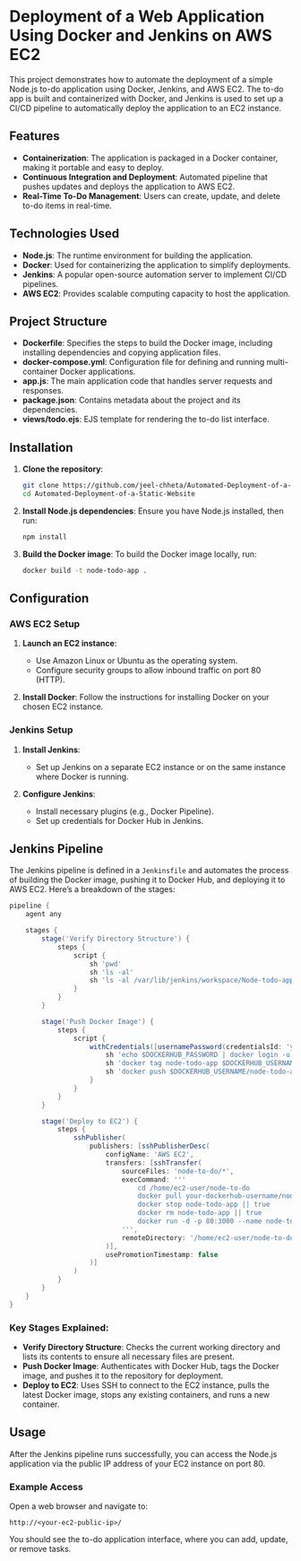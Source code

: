 # Deployment of a Web Application Using Docker and Jenkins on AWS EC2
This project demonstrates how to automate the deployment of a simple Node.js to-do application using Docker, Jenkins, and AWS EC2. The to-do app is built and containerized with Docker, and Jenkins is used to set up a CI/CD pipeline to automatically deploy the application to an EC2 instance.

## Features

- **Containerization**: The application is packaged in a Docker container, making it portable and easy to deploy.
- **Continuous Integration and Deployment**: Automated pipeline that pushes updates and deploys the application to AWS EC2.
- **Real-Time To-Do Management**: Users can create, update, and delete to-do items in real-time.

## Technologies Used

- **Node.js**: The runtime environment for building the application.
- **Docker**: Used for containerizing the application to simplify deployments.
- **Jenkins**: A popular open-source automation server to implement CI/CD pipelines.
- **AWS EC2**: Provides scalable computing capacity to host the application.

## Project Structure

- **Dockerfile**: Specifies the steps to build the Docker image, including installing dependencies and copying application files.
- **docker-compose.yml**: Configuration file for defining and running multi-container Docker applications.
- **app.js**: The main application code that handles server requests and responses.
- **package.json**: Contains metadata about the project and its dependencies.
- **views/todo.ejs**: EJS template for rendering the to-do list interface.

## Installation

1. **Clone the repository**:
   ```bash
   git clone https://github.com/jeel-chheta/Automated-Deployment-of-a-Static-Website.git
   cd Automated-Deployment-of-a-Static-Website
   ```

2. **Install Node.js dependencies**:
   Ensure you have Node.js installed, then run:
   ```bash
   npm install
   ```

3. **Build the Docker image**:
   To build the Docker image locally, run:
   ```bash
   docker build -t node-todo-app .
   ```

## Configuration

### AWS EC2 Setup

1. **Launch an EC2 instance**:
   - Use Amazon Linux or Ubuntu as the operating system.
   - Configure security groups to allow inbound traffic on port 80 (HTTP).

2. **Install Docker**:
   Follow the instructions for installing Docker on your chosen EC2 instance.

### Jenkins Setup

1. **Install Jenkins**:
   - Set up Jenkins on a separate EC2 instance or on the same instance where Docker is running.

2. **Configure Jenkins**:
   - Install necessary plugins (e.g., Docker Pipeline).
   - Set up credentials for Docker Hub in Jenkins.

## Jenkins Pipeline

The Jenkins pipeline is defined in a `Jenkinsfile` and automates the process of building the Docker image, pushing it to Docker Hub, and deploying it to AWS EC2. Here’s a breakdown of the stages:

```groovy
pipeline {
    agent any

    stages {
        stage('Verify Directory Structure') {
            steps {
                script {
                    sh 'pwd'
                    sh 'ls -al'
                    sh 'ls -al /var/lib/jenkins/workspace/Node-todo-app/node-to-do'
                }
            }
        }

        stage('Push Docker Image') {
            steps {
                script {
                    withCredentials([usernamePassword(credentialsId: 'your-credentials-id', usernameVariable: 'DOCKERHUB_USERNAME', passwordVariable: 'DOCKERHUB_PASSWORD')]) {
                        sh 'echo $DOCKERHUB_PASSWORD | docker login -u $DOCKERHUB_USERNAME --password-stdin'
                        sh 'docker tag node-todo-app $DOCKERHUB_USERNAME/node-todo-app:latest'
                        sh 'docker push $DOCKERHUB_USERNAME/node-todo-app:latest || exit 1'
                    }
                }
            }
        }

        stage('Deploy to EC2') {
            steps {
                sshPublisher(
                    publishers: [sshPublisherDesc(
                        configName: 'AWS EC2',
                        transfers: [sshTransfer(
                            sourceFiles: 'node-to-do/*',
                            execCommand: '''
                                cd /home/ec2-user/node-to-do
                                docker pull your-dockerhub-username/node-todo-app:latest
                                docker stop node-todo-app || true
                                docker rm node-todo-app || true
                                docker run -d -p 80:3000 --name node-todo-app your-dockerhub-username/node-todo-app:latest
                            ''',
                            remoteDirectory: '/home/ec2-user/node-to-do'
                        )],
                        usePromotionTimestamp: false
                    )]
                )
            }
        }
    }
}
```

### Key Stages Explained:

- **Verify Directory Structure**: Checks the current working directory and lists its contents to ensure all necessary files are present.
- **Push Docker Image**: Authenticates with Docker Hub, tags the Docker image, and pushes it to the repository for deployment.
- **Deploy to EC2**: Uses SSH to connect to the EC2 instance, pulls the latest Docker image, stops any existing containers, and runs a new container.

## Usage

After the Jenkins pipeline runs successfully, you can access the Node.js application via the public IP address of your EC2 instance on port 80. 

### Example Access
Open a web browser and navigate to:
```
http://<your-ec2-public-ip>/
```

You should see the to-do application interface, where you can add, update, or remove tasks.
